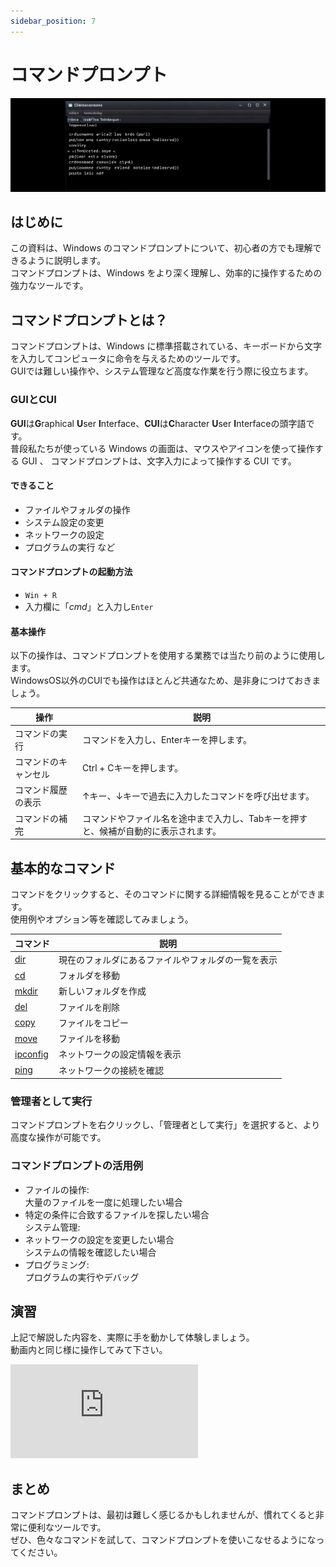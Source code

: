 ```yaml
---
sidebar_position: 7
---
```


# コマンドプロンプト

![cli](./img/cli.jpg)

## はじめに
この資料は、Windows のコマンドプロンプトについて、初心者の方でも理解できるように説明します。  
コマンドプロンプトは、Windows をより深く理解し、効率的に操作するための強力なツールです。

## コマンドプロンプトとは？
コマンドプロンプトは、Windows に標準搭載されている、キーボードから文字を入力してコンピュータに命令を与えるためのツールです。  
GUIでは難しい操作や、システム管理など高度な作業を行う際に役立ちます。

### GUIとCUI
**GUI**は**G**raphical **U**ser **I**nterface、**CUI**は**C**haracter **U**ser **I**nterfaceの頭字語です。  
普段私たちが使っている Windows の画面は、マウスやアイコンを使って操作する GUI 、
コマンドプロンプトは、文字入力によって操作する CUI です。

#### できること
- ファイルやフォルダの操作
- システム設定の変更
- ネットワークの設定
- プログラムの実行 など

#### コマンドプロンプトの起動方法
- `Win + R`
- 入力欄に「*cmd*」と入力し`Enter`

#### 基本操作
以下の操作は、コマンドプロンプトを使用する業務では当たり前のように使用します。  
WindowsOS以外のCUIでも操作はほとんど共通なため、是非身につけておきましょう。

|操作|説明|
|---|---|
|コマンドの実行|コマンドを入力し、Enterキーを押します。|
|コマンドのキャンセル|Ctrl + Cキーを押します。|
|コマンド履歴の表示|↑キー、↓キーで過去に入力したコマンドを呼び出せます。|
|コマンドの補完|コマンドやファイル名を途中まで入力し、Tabキーを押すと、候補が自動的に表示されます。|

## 基本的なコマンド
コマンドをクリックすると、そのコマンドに関する詳細情報を見ることができます。  
使用例やオプション等を確認してみましょう。

|コマンド|説明|
|---|---|
|[dir](https://learn.microsoft.com/ja-jp/windows-server/administration/windows-commands/dir)|現在のフォルダにあるファイルやフォルダの一覧を表示|
|[cd](https://learn.microsoft.com/ja-jp/windows-server/administration/windows-commands/cd)|フォルダを移動|
|[mkdir](https://learn.microsoft.com/ja-jp/windows-server/administration/windows-commands/mkdir)|新しいフォルダを作成|
|[del](https://learn.microsoft.com/ja-jp/windows-server/administration/windows-commands/del)|ファイルを削除|
|[copy](https://learn.microsoft.com/ja-jp/windows-server/administration/windows-commands/copy)|ファイルをコピー|
|[move](https://learn.microsoft.com/ja-jp/windows-server/administration/windows-commands/move)|ファイルを移動|
|[ipconfig](https://learn.microsoft.com/ja-jp/windows-server/administration/windows-commands/ipconfig)|ネットワークの設定情報を表示|
|[ping](https://learn.microsoft.com/ja-jp/windows-server/administration/windows-commands/ping)|ネットワークの接続を確認|

### 管理者として実行
コマンドプロンプトを右クリックし、「管理者として実行」を選択すると、より高度な操作が可能です。

### コマンドプロンプトの活用例
- ファイルの操作:  
大量のファイルを一度に処理したい場合
- 特定の条件に合致するファイルを探したい場合  
システム管理:
- ネットワークの設定を変更したい場合  
システムの情報を確認したい場合
- プログラミング:  
プログラムの実行やデバッグ

## 演習
上記で解説した内容を、実際に手を動かして体験しましょう。  
動画内と同じ様に操作してみて下さい。
<iframe class="youtube-16-9" src="https://www.youtube.com/embed/ijHfHGJw294?si=GerJE92YIYJJdSUJ" title="YouTube video player" frameborder="0" allow="accelerometer; autoplay; clipboard-write; encrypted-media; gyroscope; picture-in-picture; web-share" referrerpolicy="strict-origin-when-cross-origin" allowfullscreen="true"></iframe>


## まとめ
コマンドプロンプトは、最初は難しく感じるかもしれませんが、慣れてくると非常に便利なツールです。  
ぜひ、色々なコマンドを試して、コマンドプロンプトを使いこなせるようになってください。

